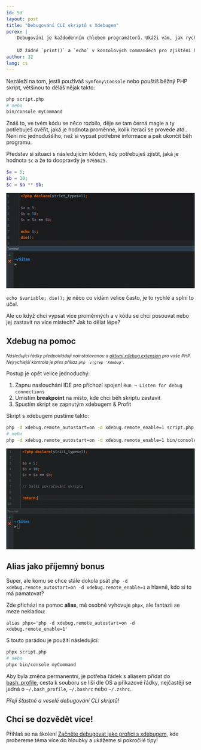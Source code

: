 ```yaml
---
id: 53
layout: post
title: "Debugování CLI skriptů s Xdebugem"
perex: |
    Debugování je každodenním chlebem programátorů. Ukáži vám, jak rychle a jednoduše se dají debugovat konzolové skripty s Xdebugem.

    Už žádné `print()` a `echo` v konzolových commandech pro zjištění hodnoty proměnné  :-).
author: 32
lang: cs
---
```


Nezáleží na tom, jestli používáš `Symfony\Console` nebo pouštíš běžný PHP skript, většinou to děláš nějak takto:
```bash
php script.php
# nebo
bin/console myCommand
```

Znáš to, ve tvém kódu se něco rozbilo, děje se tam černá magie a ty potřebuješ ověřit, jaká je hodnota proměnné, kolik iterací se provede atd.. Není nic jednoduššího, než si vypsat potřebné informace a pak ukončit běh programu.

Představ si situaci s následujícím kódem, kdy potřebuješ zjistit, jaká je hodnota `$c` a že to doopravdy je `9765625`.
```php
$a = 5;
$b = 10;
$c = $a ** $b;
```

<div class="text-center">
    <img src="/assets/images/posts/2017/xdebug-cli-scripts/debug-cli-script-without-xdebug.gif">
</div>

`echo $variable; die();` je něco co vídám velice často, je to rychlé a splní to účel.

Ale co když chci vypsat více proměnných a v kódu se chci posouvat nebo jej zastavit na více místech? Jak to dělat lépe?

## Xdebug na pomoc

<small>*Následující řádky předpokládají nainstalovanou a [aktivní xdebug extension](https://stackoverflow.com/a/14046603) pro vaše PHP. Nejrychlejší kontrola je přes příkaz `php -v|grep 'Xdebug'`.*</small>

Postup je opět velice jednoduchý:
1. Zapnu naslouchání IDE pro příchozí spojení `Run → Listen for debug connections`
2. Umístím **breakpoint** na místo, kde chci běh skriptu zastavit
3. Spustím skript se zapnutým xdebugem & Profit

Skript s xdebugem pustíme takto:
```bash
php -d xdebug.remote_autostart=on -d xdebug.remote_enable=1 script.php myCommand
# nebo
php -d xdebug.remote_autostart=on -d xdebug.remote_enable=1 bin/console myCommand
```

<div class="text-center">
    <img src="/assets/images/posts/2017/xdebug-cli-scripts/debug-cli-script-with-xdebug.gif">
</div>

## Alias jako příjemný bonus

Super, ale komu se chce stále dokola psát `php -d xdebug.remote_autostart=on -d xdebug.remote_enable=1` a hlavně, kdo si to má pamatovat?

Zde přichází na pomoc **alias**, mě osobně vyhovuje `phpx`, ale fantazii se meze nekladou:
```
alias phpx='php -d xdebug.remote_autostart=on -d xdebug.remote_enable=1'
```

S touto parádou je použití následující:
```bash
phpx script.php
# nebo
phpx bin/console myCommand
```

Aby byla změna permanentní, je potřeba řádek s aliasem přidat do [bash_profile](https://www.quora.com/What-is-bash_profile-and-what-is-its-use), cesta k souboru se liší dle OS a příkazové řádky, nejčastěji se jedná o `~/.bash_profile`, `~/.bashrc`  nebo `~/.zshrc`.

*Přeji šťastné a veselé debugování CLI skriptů!*

## Chci se dozvědět více!
Přihlaš se na školení [Začněte debugovat jako profíci s xdebugem](https://pehapkari.cz/kurz/zacenete-debugovat-jako-profici-s-xdebugem/), kde probereme téma více do hloubky a ukážeme si pokročilé tipy!
